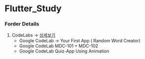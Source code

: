 # Flutter_Study

### Forder Details

1. CodeLabs -> <a href="https://github.com/r2dev24/Flutter_Study/tree/main/CodeLabs">상세보기</a>
   * Google CodeLab -> Your First App ( Random Word Creator)
   * Google CodeLab MDC-101 + MDC-102
   * Google CodeLab Quiz-App Using Animation

